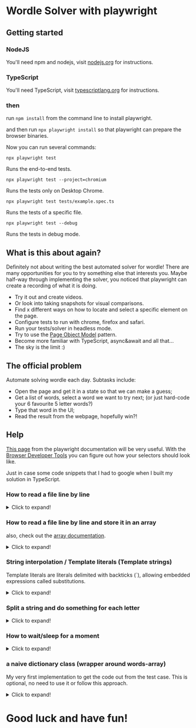 # Wordle Solver with playwright

## Getting started

### NodeJS

You'll need npm and nodejs, visit [nodejs.org](https://nodejs.org/en/) for instructions.

### TypeScript

You'll need TypeScript, visit [typescriptlang.org](https://www.typescriptlang.org/download) for instructions.

### then

run `npm install` from the command line to install playwright.

and then run `npx playwright install` so that playwright can prepare the browser binaries.

Now you can run several commands:

`npx playwright test`

Runs the end-to-end tests.

`npx playwright test --project=chromium`

Runs the tests only on Desktop Chrome.

`npx playwright test tests/example.spec.ts`

Runs the tests of a specific file.

`npx playwright test --debug`

Runs the tests in debug mode.

## What is this about again?

Definitely not about writing the best automated solver for wordle!
There are many opportunities for you to try something else that interests you. Maybe half-way through implementing the
solver, you noticed that playwright can create a recording of what it is doing. 
* Try it out and create videos. 
* Or look into taking snapshots for visual comparisons. 
* Find x different ways on how to locate and select a specific element on the
page. 
* Configure tests to run with chrome, firefox and safari. 
* Run your tests/solver in headless mode. 
* Try to use the [Page Object Model](https://playwright.dev/docs/test-pom) pattern.
* Become more familiar with TypeScript, async&await and all that...
* The sky is the limit :)

## The official problem

Automate solving wordle each day. Subtasks include:

* Open the page and get it in a state so that we can make a guess;
* Get a list of words, select a word we want to try next; (or just hard-code your 6 favourite 5 letter words?)
* Type that word in the UI;
* Read the result from the webpage, hopefully win?!

## Help

[This page](https://playwright.dev/docs/selectors) from the playwright documentation will be very useful. With
the [Browser Developer Tools](https://playwright.dev/java/docs/debug#browser-developer-tools) you can figure out how
your selectors should look like.

Just in case some code snippets that I had to google when I built my solution in TypeScript.

### How to read a file line by line

<details>
  <summary>Click to expand!</summary>

```jsx
import * as fs from 'fs';

function readFile() {
    fs.readFileSync('words.txt', 'utf-8')
        .split(/\r?\n/)
        .forEach(function (line) {
            // do something here
        })
}
```

</details>

### How to read a file line by line and store it in an array

also, check out
the [array documentation](https://developer.mozilla.org/en-US/docs/Web/JavaScript/Reference/Global_Objects/Array).

<details>
  <summary>Click to expand!</summary>

```jsx
import * as fs from 'fs';

function readWords() {
    const words: string[] = [];
    fs.readFileSync('words.txt', 'utf-8')
        .split(/\r?\n/)
        .forEach(function (line) {
            words.push(line)
        })
    return words;
}
```

</details>

### String interpolation / Template literals (Template strings)

Template literals are literals delimited with backticks (`), allowing embedded expressions called substitutions.

<details>
  <summary>Click to expand!</summary>

```jsx
const letter = 's'
const buttonSelector = `button[data-key=${letter}]`;
```

</details>

### Split a string and do something for each letter

<details>
  <summary>Click to expand!</summary>

```jsx
const anyString = 'hello'
const letters = anyString.split('')

for (const letter of letters) {
    console.log(letter + '\n');
}
```

</details>

### How to wait/sleep for a moment

<details>
  <summary>Click to expand!</summary>

```jsx
await new Promise(f => setTimeout(f, 1800));
```

</details>

### a naive dictionary class (wrapper around words-array)

My very first implementation to get the code out from the test case. This is optional, no need to use it or follow this
approach.

<details>
  <summary>Click to expand!</summary>

```jsx
// file: dictionary.ts
export class Dictionary {
    words: string[];

    constructor(words: string[]) {
        this.words = words;
    }

    nextGuess(): string {
        return this.words.pop();
    }
}
```

```jsx
// file: example.spec.ts
import {Dictionary} from './dictionary';

const dictionary = new Dictionary(words);

const word = dictionary.nextGuess();
```

</details>


# Good luck and have fun!
